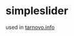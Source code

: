 # simpleslider

<script>
$(function() {
    $('.bxslider').bxSlider({
      mode: 'fade',
      captions: true,
      auto: true,
      pause: 4000,
    });
});
</script>

used in <a href="https://tarnovo.info/" target="_blank">tarnovo.info</a>


